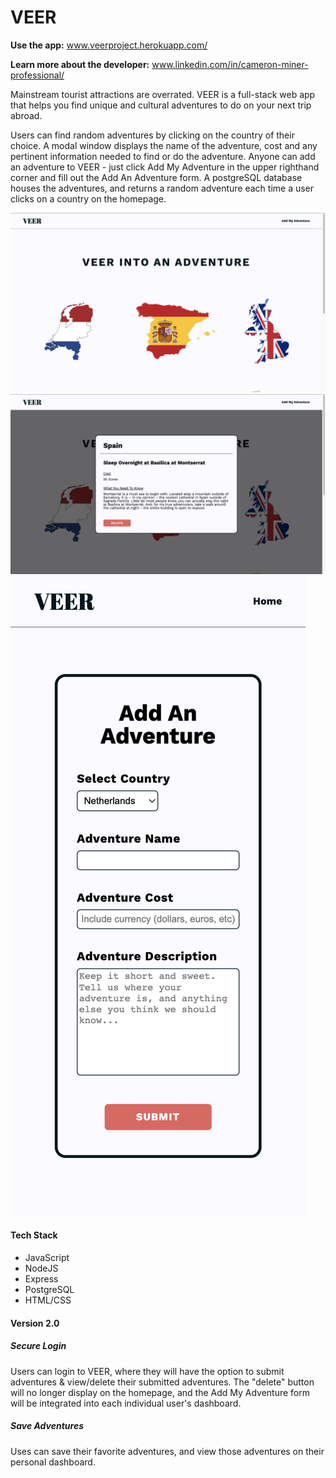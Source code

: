  VEER
 ======

**Use the app:** www.veerproject.herokuapp.com/ 

**Learn more about the developer:** www.linkedin.com/in/cameron-miner-professional/

Mainstream tourist attractions are overrated. VEER is a full-stack web app that helps you find unique and cultural adventures to do on your next trip abroad.

Users can find random adventures by clicking on the country of their choice. A modal window displays the name of the adventure, cost and any pertinent information needed to find or do the adventure. Anyone can add an adventure to VEER - just click Add My Adventure in the upper righthand corner and fill out the Add An Adventure form. A postgreSQL database houses the adventures, and returns a random adventure each time a user clicks on a country on the homepage.


![homepage view](./client/style_resources/VEERhomepage.png)
![homepage modal view](./client/style_resources/VEERhomepageModal.png)
![add adventure mobile view](./client/style_resources/VEERmobileAdd.png)


#### Tech Stack

* JavaScript
* NodeJS
* Express
* PostgreSQL
* HTML/CSS



#### Version 2.0

##### Secure Login
Users can login to VEER, where they will have the option to submit adventures & view/delete their submitted adventures. The "delete" button will no longer display on the homepage, and the Add My Adventure form will be integrated into each individual user's dashboard.

##### Save Adventures
Uses can save their favorite adventures, and view those adventures on their personal dashboard.